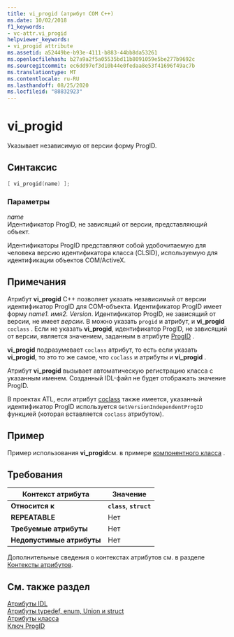 ```yaml
---
title: vi_progid (атрибут COM C++)
ms.date: 10/02/2018
f1_keywords:
- vc-attr.vi_progid
helpviewer_keywords:
- vi_progid attribute
ms.assetid: a52449be-b93e-4111-b883-44bb8da53261
ms.openlocfilehash: b27a9a2f5a05535bd11b8091059e5be277b9692c
ms.sourcegitcommit: ec6dd97ef3d10b44e0fedaa8e53f41696f49ac7b
ms.translationtype: MT
ms.contentlocale: ru-RU
ms.lasthandoff: 08/25/2020
ms.locfileid: "88832923"
---
```

# <a name="vi_progid"></a>vi_progid

Указывает независимую от версии форму ProgID.

## <a name="syntax"></a>Синтаксис

```cpp
[ vi_progid(name) ];
```

### <a name="parameters"></a>Параметры

*name*<br/>
Идентификатор ProgID, не зависящий от версии, представляющий объект.

Идентификаторы ProgID представляют собой удобочитаемую для человека версию идентификатора класса (CLSID), используемую для идентификации объектов COM/ActiveX.

## <a name="remarks"></a>Примечания

Атрибут **vi_progid** C++ позволяет указать независимый от версии идентификатор ProgID для COM-объекта. Идентификатор ProgID имеет форму *name1. имя2. Version*. Идентификатор ProgID, не зависящий от версии, не имеет *версии*. В можно указать `progid` и атрибут, и **vi_progid** `coclass` . Если не указать **vi_progid**, идентификатор ProgID, не зависящий от версии, является значением, заданным в атрибуте [ProgID](progid.md) .

**vi_progid** подразумевает `coclass` атрибут, то есть если указать **vi_progid**, то это то же самое, что `coclass` и атрибуты и **vi_progid** .

Атрибут **vi_progid** вызывает автоматическую регистрацию класса с указанным именем. Созданный IDL-файл не будет отображать значение ProgID.

В проектах ATL, если атрибут [coclass](coclass.md) также имеется, указанный идентификатор ProgID используется `GetVersionIndependentProgID` функцией (которая вставляется `coclass` атрибутом).

## <a name="example"></a>Пример

Пример использования **vi_progid**см. в примере [компонентного класса](coclass.md) .

## <a name="requirements"></a>Требования

| Контекст атрибута | Значение |
|-|-|
|**Относится к**|**`class`**, **`struct`**|
|**REPEATABLE**|Нет|
|**Требуемые атрибуты**|Нет|
|**Недопустимые атрибуты**|Нет|

Дополнительные сведения о контекстах атрибутов см. в разделе [Контексты атрибутов](cpp-attributes-com-net.md#contexts).

## <a name="see-also"></a>См. также раздел

[Атрибуты IDL](idl-attributes.md)<br/>
[Атрибуты typedef, enum, Union и struct](typedef-enum-union-and-struct-attributes.md)<br/>
[Атрибуты класса](class-attributes.md)<br/>
[Ключ ProgID](/windows/win32/com/-progid--key)
